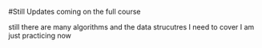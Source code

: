 #Still Updates coming on the full course

still there are many algorithms and the data strucutres I need to cover 
I am just practicing now

